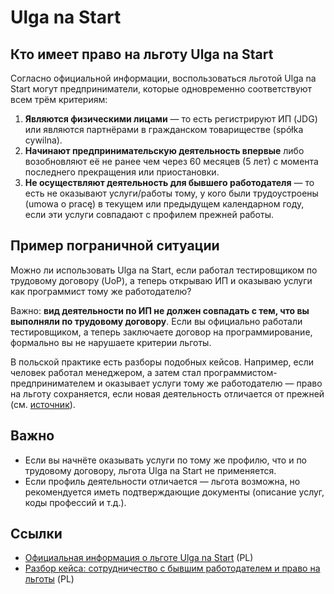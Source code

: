 # Ulga na Start

## Кто имеет право на льготу Ulga na Start

Согласно официальной информации, воспользоваться льготой Ulga na Start могут предприниматели, которые одновременно соответствуют всем трём критериям:

1. **Являются физическими лицами** — то есть регистрируют ИП (JDG) или являются партнёрами в гражданском товариществе (spółka cywilna).
2. **Начинают предпринимательскую деятельность впервые** либо возобновляют её не ранее чем через 60 месяцев (5 лет) с момента последнего прекращения или приостановки.
3. **Не осуществляют деятельность для бывшего работодателя** — то есть не оказывают услуги/работы тому, у кого были трудоустроены (umowa o pracę) в текущем или предыдущем календарном году, если эти услуги совпадают с профилем прежней работы.

## Пример пограничной ситуации

Можно ли использовать Ulga na Start, если работал тестировщиком по трудовому договору (UoP), а теперь открываю ИП и оказываю услуги как программист тому же работодателю?

Важно: **вид деятельности по ИП не должен совпадать с тем, что вы выполняли по трудовому договору**. Если вы официально работали тестировщиком, а теперь заключаете договор на программирование, формально вы не нарушаете критерии льготы.

В польской практике есть разборы подобных кейсов. Например, если человек работал менеджером, а затем стал программистом-предпринимателем и оказывает услуги тому же работодателю — право на льготу сохраняется, если новая деятельность отличается от прежней (см. [источник][2]).

## Важно
- Если вы начнёте оказывать услуги по тому же профилю, что и по трудовому договору, льгота Ulga na Start не применяется.
- Если профиль деятельности отличается — льгота возможна, но рекомендуется иметь подтверждающие документы (описание услуг, коды профессий и т.д.).

## Ссылки
- [Официальная информация о льготе Ulga na Start][1] (PL)
- [Разбор кейса: сотрудничество с бывшим работодателем и право на льготы][2] (PL)

[1]: https://www.biznes.gov.pl/pl/portal/00285
[2]: https://rachunkowosc.com.pl/wspolpraca-przedsiebiorcy-z-bylym-pracodawca-nie-musi-odbierac-ulg-w-zus

